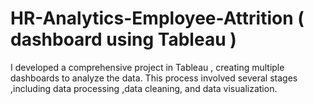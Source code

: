 # HR-Analytics-Employee-Attrition  ( dashboard using Tableau )
I developed a comprehensive project in Tableau , creating multiple dashboards  to analyze the data. This process involved several stages ,including data processing ,data cleaning, and data visualization.
